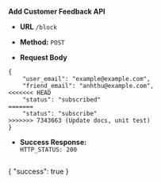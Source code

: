 **Add Customer Feedback API**

* **URL** `/block`
* **Method:** `POST`

* **Request Body**

```
{
    "user_email": "example@example.com",
    "friend_email": "anhthu@example.com",
<<<<<<< HEAD
    "status": "subscribed"
=======
    "status": "subscribe"
>>>>>>> 7343663 (Update docs, unit test)
}
```

* **Success Response:**  
  `HTTP_STATUS: 200`
  ```
{
    "success": true
}
  ```
